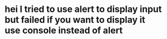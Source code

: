 # hei I tried to use alert to display input but failed if you want to display it use console instead of alert

